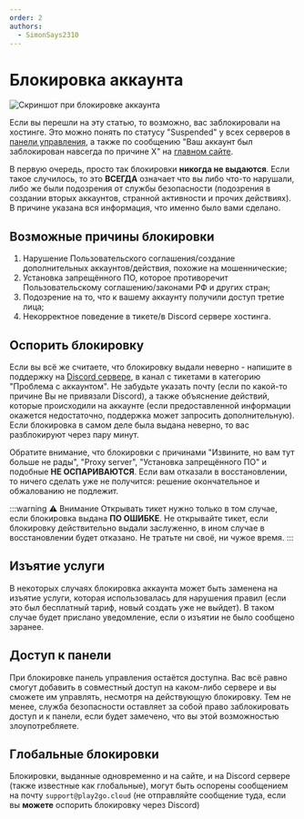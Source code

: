 ```yaml
---
order: 2
authors:
  - SimonSays2310
---
```


# Блокировка аккаунта

![Скриншот при блокировке аккаунта](/host/account-ban.png)

Если вы перешли на эту статью, то возможно, вас заблокировали на хостинге. Это можно понять по статусу "Suspended" у всех серверов в [панели управления](https://control.play2go.cloud), а также по сообщению "Ваш аккаунт был заблокирован навсегда по причине X" на [главном сайте](https://play2go.cloud).

В первую очередь, просто так блокировки **никогда не выдаются**. Если такое случилось, то это **ВСЕГДА** означает что вы либо что-то нарушали, либо же были подозрения от службы безопасности (подозрения в создании вторых аккаунтов, странной активности и прочих действиях). В причине указана вся информация, что именно было вами сделано.

## Возможные причины блокировки

1. Нарушение Пользовательского соглашения/создание дополнительных аккаунтов/действия, похожие на мошеннические;
2. Установка запрещённого ПО, которое противоречит Пользовательскому соглашению/законами РФ и других стран;
3. Подозрение на то, что к вашему аккаунту получили доступ третие лица;
4. Некорректное поведение в тикете/в Discord сервере хостинга.

## Оспорить блокировку

Если вы всё же считаете, что блокировку выдали неверно - напишите в поддержку на [Discord сервере](https://discord.gg/play2go), в канал с тикетами в категорию "Проблема с аккаунтом". Не забудьте указать почту (если по какой-то причине Вы не привязали Discord), а также объяснение действий, которые происходили на аккаунте (если предоставленной информации окажется недостаточно, поддержка может запросить дополнительную). Если блокировка в самом деле была выдана неверно, то вас разблокируют через пару минут.

Обратите внимание, что блокировки с причинами "Извините, но вам тут больше не рады", "Proxy server", "Установка запрещённого ПО" и подобные **НЕ ОСПАРИВАЮТСЯ**. Если вам отказали в восстановлении, то ничего сделать уже не получится: решение окончательное и обжалованию не подлежит.

:::warning :warning: Внимание
Открывать тикет нужно только в том случае, если блокировка выдана **ПО ОШИБКЕ**. Не открывайте тикет, если блокировку действительно выдали заслуженно, в ином случае в восстановлении будет отказано. Не тратьте ни своё, ни чужое время.
:::

## Изъятие услуги

В некоторых случаях блокировка аккаунта может быть заменена на изъятие услуги, которая использовалась для нарушения правил (если это был бесплатный тариф, новый создать уже не выйдет). В таком случае будет прислано уведомление, если о изъятии не было сообщено заранее.

## Доступ к панели

При блокировке панель управления остаётся доступна. Вас всё равно смогут добавить в совместный доступ на каком-либо сервере и вы сможете им управлять, несмотря на действующую блокировку. Тем не менее, служба безопасности оставляет за собой право заблокировать доступ и к панели, если будет замечено, что вы этой возможностью злоупотребляете.

## Глобальные блокировки

Блокировки, выданные одновременно и на сайте, и на Discord сервере (также известные как глобальные), могут быть оспорены сообщением на почту `support@play2go.cloud` (не отправляйте сообщение туда, если вы **можете** оспорить блокировку через Discord)
